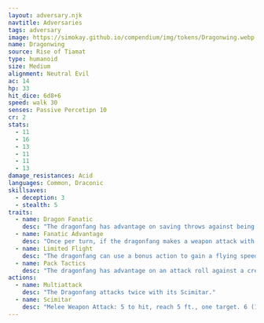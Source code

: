 ```yaml
---
layout: adversary.njk
navtitle: Adversaries
tags: adversary
image: https://simokay.github.io/compendium/img/tokens/Dragonwing.webp
name: Dragonwing
source: Rise of Tiamat
type: humanoid
size: Medium
alignment: Neutral Evil
ac: 14
hp: 33
hit_dice: 6d8+6
speed: walk 30
senses: Passive Percetipn 10
cr: 2
stats:
  - 11
  - 16
  - 13
  - 11
  - 11
  - 13
damage_resistances: Acid
languages: Common, Draconic
skillsaves:
  - deception: 3
  - stealth: 5
traits:
  - name: Dragon Fanatic
    desc: "The dragonfang has advantage on saving throws against being charmed or frightened. While the dragonfang can see a dragon or higher-ranking Cult of the Dragon cultist friendly to it, the dragonfang ignores the effects of being charmed or frightened."
  - name: Fanatic Advantage
    desc: "Once per turn, if the dragonfang makes a weapon attack with advantage on the attack roll and hits, the target takes an extra 7 (2d6) damage."
  - name: Limited Flight
    desc: "The dragonfang can use a bonus action to gain a flying speed of 30 feet until the end of its turn."
  - name: Pack Tactics
    desc: "The dragonfang has advantage on an attack roll against a creature if at least one of the dragonfang's allies is within 5 feet of the creature and the ally isn't incapacitated."
actions:
  - name: Multiattack
    desc: "The Dragonfang attacks twice with its Scimitar."
  - name: Scimitar
    desc: "Melee Weapon Attack: 5 to hit, reach 5 ft., one target. 6 (1d6 + 3) piercing damage plus 7 (1d6) Acid damage"
---
```

